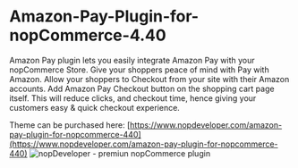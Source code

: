 # Amazon-Pay-Plugin-for-nopCommerce-4.40
Amazon Pay plugin lets you easily integrate Amazon Pay with your nopCommerce Store.  Give your shoppers peace of mind with Pay with Amazon. Allow your shoppers to Checkout from your site with their Amazon accounts. Add Amazon Pay Checkout button on the shopping cart page itself. This will reduce clicks, and checkout time, hence giving your customers easy &amp; quick checkout experience.


Theme can be purchased here: [https://www.nopdeveloper.com/amazon-pay-plugin-for-nopcommerce-440](https://www.nopdeveloper.com/amazon-pay-plugin-for-nopcommerce-440)
![nopDeveloper - premiun nopCommerce plugin](https://www.nopdeveloper.com/images/thumbs/0000076_amazon-pay-plugin-for-nopcommerce-440.jpeg)
